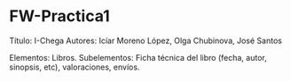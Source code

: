 # FW-Practica1
Título: I-Chega
Autores: Icíar Moreno López, Olga Chubinova, José Santos

Elementos: Libros.
Subelementos: Ficha técnica del libro (fecha, autor, sinopsis, etc), valoraciones, envíos. 


